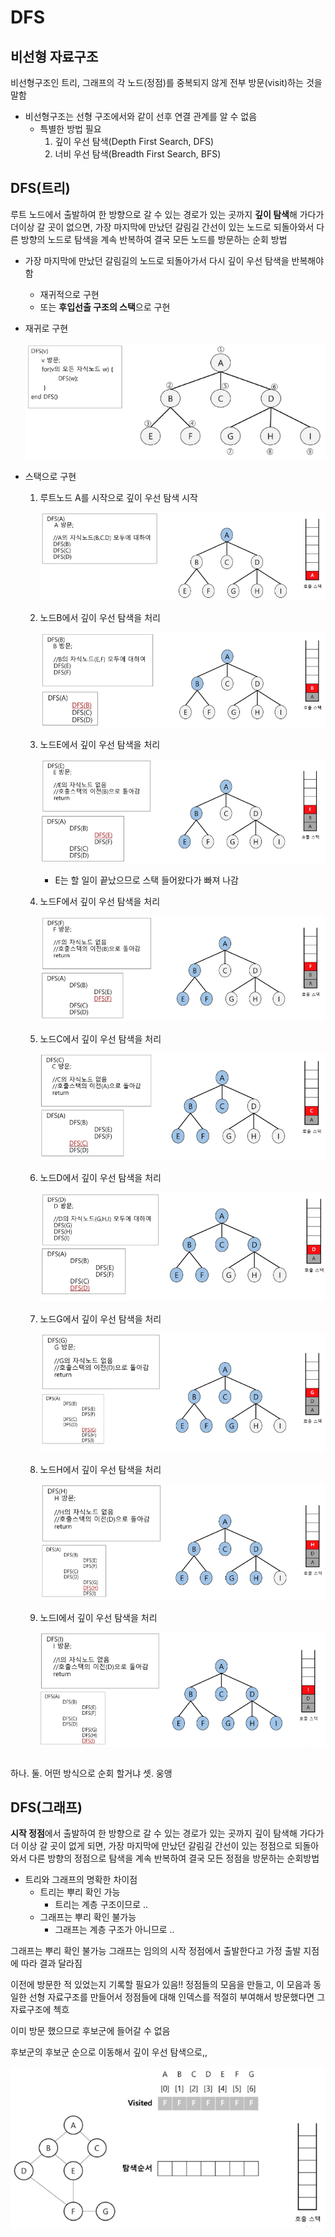 # DFS
## 비선형 자료구조
비선형구조인 트리, 그래프의 각 노드(정점)를 중복되지 않게 전부 방문(visit)하는 것을 말함
- 비선형구조는 선형 구조에서와 같이 선후 연결 관계를 알 수 없음
    - 특별한 방법 필요
        1. 깊이 우선 탐색(Depth First Search, DFS)
        2. 너비 우선 탐색(Breadth First Search, BFS)

## DFS(트리)
루트 노드에서 출발하여 한 방향으로 갈 수 있는 경로가 있는 곳까지 **깊이 탐색**해 가다가 더이상 갈 곳이 없으면, 가장 마지막에 만났던 갈림길 간선이 있는 노드로 되돌아와서 다른 방향의 노드로 탐색을 계속 반복하여 결국 모든 노드를 방문하는 순회 방법

- 가장 마지막에 만났던 갈림길의 노드로 되돌아가서 다시 깊이 우선 탐색을 반복해야 함
    - 재귀적으로 구현
    - 또는 **후입선출 구조의 스택**으로 구현

- 재귀로 구현

    ![DFS 재귀](DFS재귀.png)

- 스택으로 구현
    1. 루트노드 A를 시작으로 깊이 우선 탐색 시작

        ![DFS 스택](DFS1.png)
    2. 노드B에서 깊이 우선 탐색을 처리

        ![DFS 스택](DFS2.png)
    
    3. 노드E에서 깊이 우선 탐색을 처리

        ![DFS 스택](DFS3.png)
        - E는 할 일이 끝났으므로 스택 들어왔다가 빠져 나감

    4. 노드F에서 깊이 우선 탐색을 처리

        ![DFS 스택](DFS4.png)
    5. 노드C에서 깊이 우선 탐색을 처리

        ![DFS 스택](DFS5.png)
    6. 노드D에서 깊이 우선 탐색을 처리

        ![DFS 스택](DFS6.png)
    7. 노드G에서 깊이 우선 탐색을 처리

        ![DFS 스택](DFS7.png)
    8. 노드H에서 깊이 우선 탐색을 처리

        ![DFS 스택](DFS8.png)
    9. 노드I에서 깊이 우선 탐색을 처리

        ![DFS 스택](DFS9.png)

```python


```

하나.
둘. 어떤 방식으로 순회 할거냐
셋. 웅앵


## DFS(그래프)
**시작 정점**에서 출발하여 한 방향으로 갈 수 있는 경로가 있는 곳까지 깊이 탐색해 가다가 더 이상 갈 곳이 없게 되면, 가장 마지막에 만났던 갈림길 간선이 있는 정점으로 되돌아와서 다른 방향의 정점으로 탐색을 계속 반복하여 결국 모든 정점을 방문하는 순회방법

- 트리와 그래프의 명확한 차이점
    - 트리는 뿌리 확인 가능
        - 트리는 계층 구조이므로 ..
    - 그래프는 뿌리 확인 불가능
        - 그래프는 계층 구조가 아니므로 ..

그래프는 뿌리 확인 불가능
그래프는 임의의 시작 정점에서 출발한다고 가정
출발 지점에 따라 결과 달라짐


이전에 방문한 적 있었는지 기록할 필요가 있음!!
정점들의 모음을 만들고, 이 모음과 동일한 선형 자료구조를 만들어서 정점들에 대해 인덱스를 적절히 부여해서 방문했다면 그 자료구조에 첵흐

이미 방문 했으므로 후보군에 들어갈 수 없음

후보군의 후보군 순으로 이동해서 깊이 우선 탐색으로,,



![](DFS10.png)
